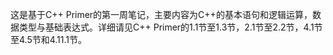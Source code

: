 这是基于C++ Primer的第一周笔记，主要内容为C++的基本语句和逻辑运算，数据类型与基础表达式。详细请见C++ Primer的1.1节至1.3节，2.1节至2.2节，4.1节至4.5节和4.11.1节。
